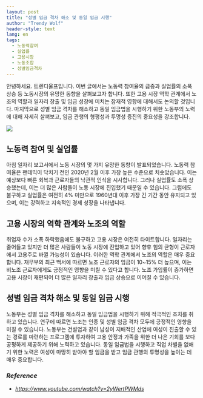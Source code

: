 ```yaml
---
layout: post
title: "성별 임금 격차 해소 및 동일 임금 시행"
author: "Trendy Wolf"
header-style: text
lang: en
tags:
  - 노동력참여
  - 실업률
  - 고용시장
  - 노동조합
  - 성별임금격차
---
```


안녕하세요. 트렌디울프입니다. 이번 글에서는 노동력 참여율의 급증과 실업률의 소폭 상승 등 노동시장의 유망한 동향을 살펴보고자 합니다. 또한 고용 시장 역학 관계에서 노조의 역할과 일자리 창출 및 임금 성장에 미치는 잠재적 영향에 대해서도 논의할 것입니다. 마지막으로 성별 임금 격차를 해소하고 동일 임금법을 시행하기 위한 노동부의 노력에 대해 자세히 살펴보고, 임금 관행의 형평성과 투명성 증진의 중요성을 강조합니다.

<img
    src="https://i.ytimg.com/vi/2yWertPWMds/hqdefault.jpg"
/>


## 노동력 참여 및 실업률
아침 일자리 보고서에서 노동 시장의 몇 가지 유망한 동향이 발표되었습니다. 노동력 참여율은 팬데믹이 닥치기 전인 2020년 2월 이후 가장 높은 수준으로 치솟았습니다. 이는 예상보다 빠른 회복과 근로자들의 낙관적 인식을 시사합니다. 그러나 실업률도 소폭 상승했는데, 이는 더 많은 사람들이 노동 시장에 진입했기 때문일 수 있습니다. 그럼에도 불구하고 실업률은 여전히 4% 미만으로 1960년대 이후 가장 긴 기간 동안 유지되고 있으며, 이는 강력하고 지속적인 경제 성장을 나타냅니다.

## 고용 시장의 역학 관계와 노조의 역할
취업자 수가 소폭 하락했음에도 불구하고 고용 시장은 여전히 타이트합니다. 일자리는 줄어들고 있지만 더 많은 사람들이 노동 시장에 진입하고 있어 향후 힘의 균형이 근로자에서 고용주로 바뀔 가능성이 있습니다. 이러한 역학 관계에서 노조의 역할은 매우 중요합니다. 재무부의 최근 백서에 따르면 노조 근로자의 임금이 10~15% 더 높으며, 이는 비노조 근로자에게도 긍정적인 영향을 미칠 수 있다고 합니다. 노조 가입률이 증가하면 고용 시장이 재편되어 더 많은 일자리 창출과 임금 상승으로 이어질 수 있습니다.

## 성별 임금 격차 해소 및 동일 임금 시행
노동부는 성별 임금 격차를 해소하고 동일 임금법을 시행하기 위해 적극적인 조치를 취하고 있습니다. 연구에 따르면 노조는 인종 및 성별 임금 격차 모두에 긍정적인 영향을 미칠 수 있습니다. 노동부는 건설업과 같이 남성이 지배적인 산업에 여성이 진출할 수 있는 경로를 마련하는 프로그램에 투자하여 고용 안정과 가족을 위한 더 나은 기회를 보다 공평하게 제공하기 위해 노력하고 있습니다. 동일 임금법을 시행하고 직업 차별을 없애기 위한 노력은 여성이 마땅히 받아야 할 임금을 받고 임금 관행의 투명성을 높이는 데 매우 중요합니다.


### _Reference_
- _https://www.youtube.com/watch?v=2yWertPWMds_

